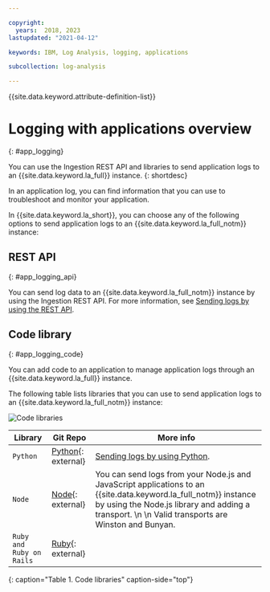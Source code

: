 ```yaml
---

copyright:
  years:  2018, 2023
lastupdated: "2021-04-12"

keywords: IBM, Log Analysis, logging, applications

subcollection: log-analysis

---
```


{{site.data.keyword.attribute-definition-list}}

# Logging with applications overview
{: #app_logging}

You can use the Ingestion REST API and libraries to send application logs to an {{site.data.keyword.la_full}} instance.
{: shortdesc}

In an application log, you can find information that you can use to troubleshoot and monitor your application.

In {{site.data.keyword.la_short}}, you can choose any of the following options to send application logs to an {{site.data.keyword.la_full_notm}} instance:


## REST API
{: #app_logging_api}

You can send log data to an {{site.data.keyword.la_full_notm}} instance by using the Ingestion REST API. For more information, see [Sending logs by using the REST API](/docs/log-analysis?topic=log-analysis-ingest).


## Code library
{: #app_logging_code}


You can add code to an application to manage application logs through an {{site.data.keyword.la_full}} instance.


The following table lists libraries that you can use to send application logs to an {{site.data.keyword.la_full_notm}} instance:

![Code libraries](/images/app_logging_img1.png "Code libraries")

| Library | Git Repo | More info |
|---------|----------|-----------|
| `Python` | [Python](https://github.com/logdna/python){: external} | [Sending logs by using Python](/docs/log-analysis?topic=log-analysis-ingest_python). |
| `Node`   | [Node](https://github.com/logdna/nodejs){: external} | You can send logs from your Node.js and JavaScript applications to an {{site.data.keyword.la_full_notm}} instance by using the Node.js library and adding a transport.  \n  \n Valid transports are Winston and Bunyan.
| `Ruby and Ruby on Rails` | [Ruby](https://github.com/logdna/ruby){: external} |  |
{: caption="Table 1. Code libraries" caption-side="top"}
